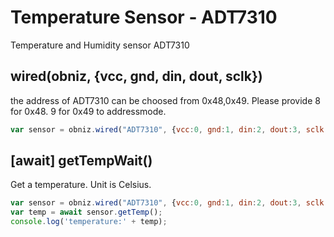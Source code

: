 # Temperature Sensor - ADT7310
Temperature and Humidity sensor ADT7310

## wired(obniz, {vcc, gnd, din, dout, sclk})
the address of ADT7310 can be choosed from 0x48,0x49.
Please provide 8 for 0x48. 9 for 0x49 to addressmode.
```javascript
var sensor = obniz.wired("ADT7310", {vcc:0, gnd:1, din:2, dout:3, sclk:4});
```
## [await] getTempWait()
Get a temperature. Unit is Celsius.

```javascript
var sensor = obniz.wired("ADT7310", {vcc:0, gnd:1, din:2, dout:3, sclk:4});
var temp = await sensor.getTemp();
console.log('temperature:' + temp);
```
